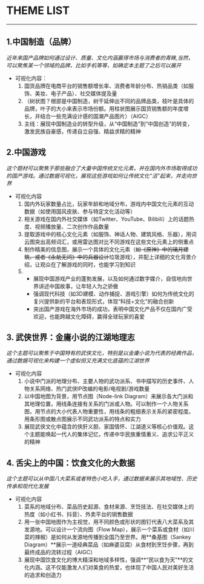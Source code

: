 # THEME LIST
---
## 1.中国制造（品牌）
*近年来国产品牌如何通过设计、质量、文化内涵赢得市场与消费者的青睐,当然，可以聚焦某一个领域的品牌，比如手机等等，如确定本主题了之后可以展开*

* 可视化内容：
  1. 国货品牌在电商平台的销售额增长率、消费者年龄分布、热销品类（如服饰、美妆、电子产品）、社交媒体提及量
  2. （树状图？根部是中国制造，树干延伸出不同的品牌品类，枝叶是具体的品牌，叶子的大小来表示市场份额。用柱状图展示国货销售额的年度增长，并结合一些充满设计感的国潮产品图片）（AIGC）
  3. 主线：展现中国制造业的转型升级，从“中国制造”到“中国创造”的转变，激发民族自豪感，传递自立自强、精益求精的精神 


## 2.中国游戏
*这个题材可以聚焦于那些融合了大量中国传统文化元素，并在国内外市场取得成功的国产游戏。通过数据可视化，展现这些游戏如何让传统文化“活”起来，并走向世界*

* 可视化内容
  1. 国内外玩家数量占比，玩家年龄和地域分布，游戏内中国文化元素的互动数据（如使用国风皮肤、参与特定文化活动等）
  2. 相关游戏在国内外社交媒体（如Twitter、YouTube、Bilibili）上的话题热度、视频播放量、二次创作作品数量
  3. 提取游戏中的核心文化元素（如服饰、神话人物、建筑风格、乐器），用词云图突出高频词汇，或用雷达图对比不同游戏在这些文化元素上的侧重点
  4.  制作精美的信息图，展示一个具体的文化元素（~~如《原神》中的璃月建筑、或者《永劫无间》中的兵器设计~~垃圾游戏），并配上详细的文化背景介绍，让观众在了解游戏的同时，也能学习到知识
  5. * 展现中国游戏产业的蓬勃发展，以及如何通过数字媒介，自信地向世界讲述中国故事，让年轻人为之骄傲
     * 强调现代科技（如3D建模、动作捕捉、游戏引擎）如何为传统文化的复兴提供新的平台和表现形式，体现“科技+文化”的融合创新
     *  突出国产游戏在海外市场的成功，表明中国文化产品不仅在国内广受欢迎，也能跨越文化障碍，赢得全球玩家的喜爱
  
## 3. 武侠世界：金庸小说的江湖地理志
*这个主题可以聚焦于中国特有的武侠文化，特别是以金庸小说为代表的经典作品，通过数据可视化来构建一个虚拟但又充满文化底蕴的江湖世界*

* 可视化内容
  1. 小说中门派的地理分布、主要人物的武功派系、书中描写的历史事件、人物关系网络、热门武侠IP改编的电影/电视剧/游戏数量
  2. 以中国地图为背景，用节点图（Node-link Diagram）来展示各大门派和其地理位置，用线条连接有关系的门派或人物。可以制作一个人物关系图，用节点的大小代表人物重要性，用线条的粗细表示关系的紧密程度。用条形图或散点图展示不同武功派系的特点和实力
  3. 展现武侠文化中蕴含的侠肝义胆、家国情怀、江湖道义等核心价值观。这个主题能唤起一代人的集体记忆，传递中华民族重情重义、追求公平正义的精神

## 4. 舌尖上的中国：饮食文化的大数据
*这个主题可以从中国八大菜系或者特色小吃入手，通过数据来展示其地域性、历史传承和现代化发展*
* 可视化内容
  1. 菜系的地域分布、菜品历史起源、食材来源、烹饪技法、在社交媒体上的热度（如小红书、抖音）、外卖平台的销售数据
  2.  用一张中国地图作为主视觉，用不同颜色或形状的图钉代表八大菜系及其发源地。可以设计一个流向图（Flow Map），展示一个菜系或食材（如川菜的辣椒）是如何从发源地传播到全国乃至世界。用**桑基图（Sankey Diagram）**展示一道经典菜品（如麻婆豆腐）从食材到烹饪步骤，再到最终成品的流转过程（AIGC）
  3. 展现中国饮食文化的博大精深和地域多样性，强调**“民以食为天”**的文化内涵。这不仅能激发人们对美食的热爱，也体现了中国人民对美好生活的追求和创造力 
